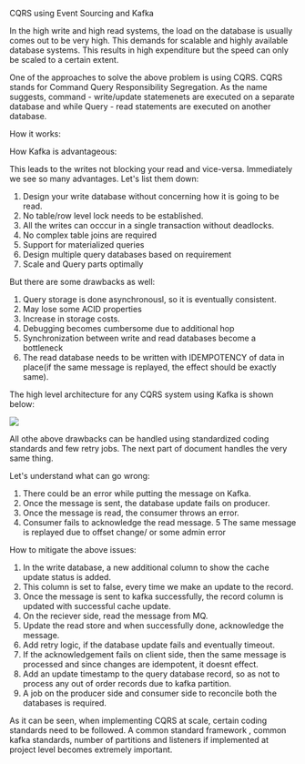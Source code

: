 CQRS using Event Sourcing and Kafka

In the high write and high read systems, the load on the database is usually comes out to be very high. This demands for scalable and highly available database systems. This results in high expenditure but the speed can only be scaled to a certain extent.

One of the approaches to solve the above problem is using CQRS. CQRS stands for Command Query Responsibility Segregation.  As the name suggests,
command - write/update statemenets are executed on a separate database and 
while Query - read statements are executed  on another database.

How it works:

How Kafka is advantageous:

This leads to the writes not blocking your read and vice-versa. Immediately we see so many advantages. Let's list them down:

   1. Design your write database without concerning how it is going to be read.
   2. No table/row level lock needs to be established.
   3. All the writes can occcur in a single transaction without deadlocks.
   4. No complex table joins are required
   5. Support for materialized queries
   6. Design multiple query databases based on requirement
   7. Scale and Query parts optimally 

But there are some drawbacks as well:
   1. Query storage is done asynchronousl, so it is eventually consistent.
   2. May lose some ACID properties
   3. Increase in storage costs.
   4. Debugging becomes cumbersome due to additional hop
   5. Synchronization between write and read databases  become a bottleneck
   6. The read database needs to be written with IDEMPOTENCY of data in     
      place(if the same message is replayed, the effect should be exactly same).

The high level architecture for any CQRS system using Kafka is shown below:

![](https://github.com/kgrzybek/sample-dotnet-core-cqrs-api/workflows/Build%20Pipeline/badge.svg)




All othe above drawbacks can be handled using standardized coding standards and few retry jobs. The next part of document handles the very same thing.

Let's understand what can go wrong:

   1. There could be an error while putting the message on Kafka.
   2. Once the message is sent, the database update fails on producer.
   3. Once the message is read, the consumer throws an error.
   4. Consumer fails to acknowledge the read message.
   5  The same message is replayed due to offset change/ or some admin error

How to mitigate the above issues:

   1. In the write database, a new additional column to show the cache 
      update status is added.
   2. This column is set to false, every time we make an update to the 
      record.
   3. Once the message is sent to kafka successfully, the record column is 
      updated with successful cache update.
   4. On the reciever side, read the message from MQ.
   5. Update the read store and when successfully done, acknowledge the 
      message.
   6. Add retry logic, if the database update fails and eventually timeout.
   7. If the acknowledgement fails on client side, then the same message is 
      processed and since changes are idempotent, it doesnt effect.
   8. Add an update timestamp to the query database record, so as not to 
      process any out of order records due to kafka partition.
   9. A job on the producer side and consumer side to reconcile both the 
      databases is required.


As it can be seen, when implementing CQRS at scale, certain coding standards need to be followed. A common standard framework , common kafka standards, number of partitions and listeners if implemented at project level becomes extremely important.






